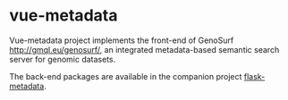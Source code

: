 # vue-metadata

Vue-metadata project implements the front-end of GenoSurf http://gmql.eu/genosurf/,
an integrated metadata-based semantic search server for genomic datasets. 

The back-end packages are available in the companion project [flask-metadata](https://github.com/DEIB-GECO/flask-metadata).

